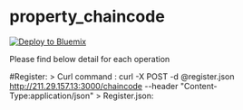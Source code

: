# property_chaincode

[![Deploy to Bluemix](https://bluemix.net/deploy/button.png)](https://bluemix.net/deploy?repository=https://github.com/srini2win/property_chaincode.git)

Please find below detail for each operation

#Register:
	> Curl command : curl -X POST -d @register.json http://211.29.157.13:3000/chaincode --header "Content-Type:application/json"
	> Register.json:


